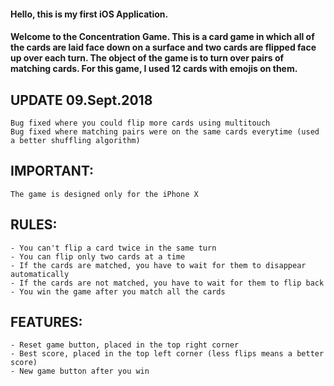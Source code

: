 #### Hello, this is my first iOS Application.

#### Welcome to the Concentration Game. This is a card game in which all of the cards are laid face down on a surface and two cards are flipped face up over each turn. The object of the game is to turn over pairs of matching cards. For this game, I used 12 cards with emojis on them.

## UPDATE 09.Sept.2018
    Bug fixed where you could flip more cards using multitouch
    Bug fixed where matching pairs were on the same cards everytime (used a better shuffling algorithm)

## IMPORTANT: 
    The game is designed only for the iPhone X

## RULES:
    - You can't flip a card twice in the same turn
    - You can flip only two cards at a time
    - If the cards are matched, you have to wait for them to disappear automatically
    - If the cards are not matched, you have to wait for them to flip back
    - You win the game after you match all the cards
    
## FEATURES:
    - Reset game button, placed in the top right corner
    - Best score, placed in the top left corner (less flips means a better score)
    - New game button after you win
    

    

